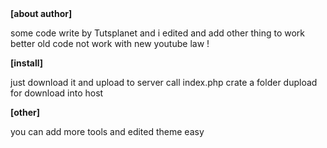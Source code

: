 
<div><strong>[about author]</strong>
<p>
some code write by Tutsplanet and i edited and add other thing to work better
old code not work with new youtube law !
</p></div>

<div><strong>[install]</strong>

<p>just download it and upload to server call index.php
crate a folder dupload for download into host
</p>


<div><strong>[other]</strong>
  <p>you can add more tools and edited theme easy</p></div>
